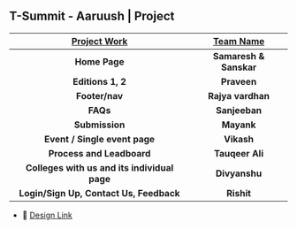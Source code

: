 ## T-Summit - Aaruush | Project 

   | [Project Work](https://github.com/sahaj169/envision-temp) | [Team Name](https://github.com/sahaj169/envision-temp) | 
| :------------------------------------------------------------------------------------------: | :------------------------------------------------------------------------------------------: | 
|                    **Home Page**                    |                        **Samaresh & Sanskar**                       | | 
|                    **Editions 1, 2**                    |                        **Praveen**                       |
|                    **Footer/nav**                    |                        **Rajya vardhan**                       |
|                    **FAQs**                    |                        **Sanjeeban**                       |
|                    **Submission**                    |                        **Mayank**                       |
|                    **Event / Single event page**                    |                        **Vikash**                       |
|                    **Process and Leadboard**                    |                        **Tauqeer Ali**                       |
|                    **Colleges with us and its individual page**                    |                        **Divyanshu**                       |
|                    **Login/Sign Up, Contact Us, Feedback**                    |                        **Rishit**                       |


- :paperclip: [Design Link](https://www.figma.com/file/wWl9BjhNIycbx2KS14xU8m/T-Summit-Website-UI?node-id=0%3A1)
